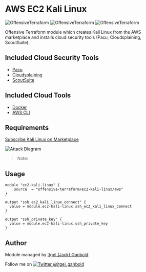 # AWS EC2 Kali Linux

![OffensiveTerraform](https://img.shields.io/badge/hack-success)
![OffensiveTerraform](https://img.shields.io/badge/offensive-terraform-blueviolet)
![OffensiveTerraform](https://img.shields.io/badge/aws-important)

Offensive Terraform module which creates Kali Linux from the AWS marketplace and installs cloud security tools (Pacu, Cloudsplaining, ScoutSuite).

## Included Cloud Security Tools
- [Pacu](https://github.com/RhinoSecurityLabs/pacu)
- [Cloudsplaining](https://github.com/salesforce/cloudsplaining)
- [ScoutSuite](https://github.com/nccgroup/ScoutSuite)

## Included Cloud Tools
- [Docker](https://www.docker.com/)
- [AWS CLI](https://docs.aws.amazon.com/cli/latest/reference/)

## Requirements
[Subscribe Kali Linux on Marketplace](https://aws.amazon.com/marketplace/server/procurement?productId=8b7fdfe3-8cd5-43cc-8e5e-4e0e7f4139d5)

![Attack Diagram](https://raw.githubusercontent.com/offensive-terraform/terraform-aws-ec2-kali-linux/master/diagram.jpg)

> Note: 

## Usage
```
module "ec2-kali-linux" {
    source  = "offensive-terraform/ec2-kali-linux/aws"
}

output "ssh_ec2_kali_linux_connect" {
  value = module.ec2-kali-linux.ssh_ec2_kali_linux_connect
}

output "ssh_private_key" {
  value = module.ec2-kali-linux.ssh_private_key
}
```

## Author
Module managed by [Itgel (Jack) Ganbold](https://github.com/iganbold)

[1.1]: http://i.imgur.com/tXSoThF.png (twitter icon with padding)
[1]: http://www.twitter.com/itgel_ganbold
Follow me on [![Twitter @itgel_ganbold][1.1]][1]